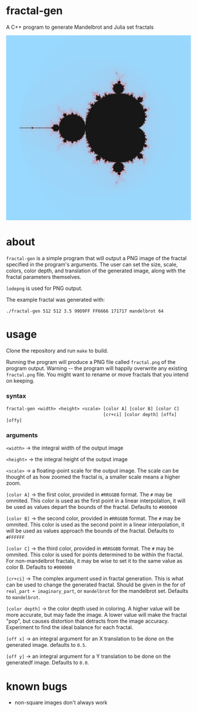 # fractal-gen
A C++ program to generate Mandelbrot and Julia set fractals

![](image/fractal.jpg)

# about

`fractal-gen` is a simple program that will output a PNG image of the
fractal specified in the program's arguments. The user can set the size,
scale, colors, color depth, and translation of the generated image, along
with the fractal parameters themselves.

`lodepng` is used for PNG output.

The example fractal was generated with:

```
./fractal-gen 512 512 3.5 99D9FF FF6666 171717 mandelbrot 64
```

# usage

Clone the repository and run `make` to build.

Running the program will produce a PNG file called `fractal.png` of
the program output. Warning -- the program will happily overwrite any
existing `fractal.png` file. You might want to rename or move fractals
that you intend on keeping.

### syntax

```
fractal-gen <width> <height> <scale> [color A] [color B] [color C]
                                     [cr+ci] [color depth] [offx] [offy]
```

### arguments

`<width>`  -> the integral width of the output image

`<height>` -> the integral height of the output image

`<scale>`  -> a floating-point scale for the output image. The scale can
              be thought of as how zoomed the fractal is, a smaller scale
              means a higher zoom.

`[color A]` -> the first color, provided in `#RRGGBB` format. The `#` may
               be ommited. This color is used as the first point in a
               linear interpolation, it will be used as values depart
               the bounds of the fractal. Defaults to `#000000`

`[color B]` -> the second color, provided in `#RRGGBB` format. The `#` may
               be ommited. This color is used as the second point in a
               linear interpolation, it will be used as values approach
               the bounds of the fractal. Defaults to `#FFFFFF`

`[color C]` -> the third color, provided in `#RRGGBB` format. The `#` may
               be ommited. This color is used for points determined to
               be within the fractal. For non-mandelbrot fractals, it
               may be wise to set it to the same value as color B.
               Defaults to `#000000`

`[cr+ci]`   -> The complex argument used in fractal generation. This is
               what can be used to change the generated fractal. Should
               be given in the for of `real_part + imaginary_part`, or
               `mandelbrot` for the mandelbrot set. Defaults to
               `mandelbrot`.

`[color depth]` -> the color depth used in coloring. A higher value will
                  be more accurate, but may fade the image. A lower value
                  will make the fractal "pop", but causes distortion that
                  detracts from the image accuracy. Experiment to find
                  the ideal balance for each fractal.

`[off x]` -> an integral argument for an X translation to be done on
             the generated image. defaults to `0.5`.

`[off y]` -> an integral argument for a Y translation to be done on the
             generatedf image. Defaults to `0.0`.

# known bugs

* non-square images don't always work


